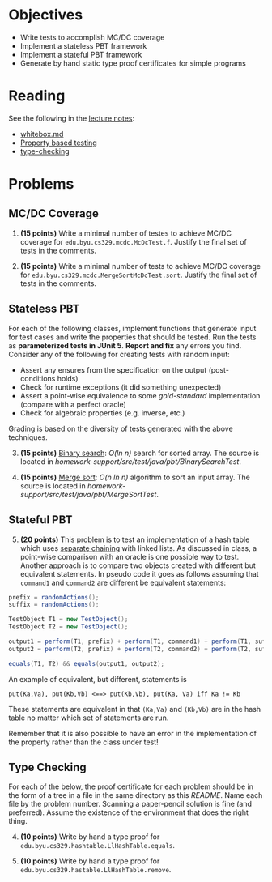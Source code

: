 # Objectives

  * Write tests to accomplish MC/DC coverage
  * Implement a stateless PBT framework
  * Implement a stateful PBT framework
  * Generate by hand static type proof certificates for simple programs

# Reading

See the following in the [lecture notes](https://bitbucket.org/byucs329/byu-cs-329-lecture-notes/src/master/):

  * [whitebox.md](https://bitbucket.org/byucs329/byu-cs-329-lecture-notes/src/master/whitebox/white-box.md)
  * [Property based testing](https://bitbucket.org/byucs329/byu-cs-329-lecture-notes/src/master/property-based-testing/)
  * [type-checking](https://bitbucket.org/byucs329/byu-cs-329-lecture-notes/src/master/type-checking.md)

# Problems

## MC/DC Coverage

1) **(15 points)** Write a minimal number of testes to achieve MC/DC coverage for `edu.byu.cs329.mcdc.McDcTest.f`. Justify the final set of tests in the comments.

2) **(15 points)** Write a minimal number of tests to achieve MC/DC coverage for `edu.byu.cs329.mcdc.MergeSortMcDcTest.sort`. Justify the final set of tests in the comments.

## Stateless PBT

For each of the following classes, implement functions that generate input for test cases and write the properties that should be tested. Run the tests as **parameterized tests in JUnit 5**. **Report and fix** any errors you find. Consider any of the following for creating tests with random input:

  * Assert any ensures from the specification on the output (post-conditions holds)
  * Check for runtime exceptions (it did something unexpected)
  * Assert a point-wise equivalence to some *gold-standard* implementation (compare with a perfect oracle)
  * Check for algebraic properties (e.g. inverse, etc.)
   
Grading is based on the diversity of tests generated with the above techniques.

3) **(15 points)** [Binary search](https://en.wikipedia.org/wiki/Binary_search_algorithm): *O(ln n)* search for sorted array. The source is located in *homework-support/src/test/java/pbt/BinarySearchTest*. 

4) **(15 points)** [Merge sort](https://en.wikipedia.org/wiki/Merge_sort): *O(n ln n)* algorithm to sort an input array. The source is located in *homework-support/src/test/java/pbt/MergeSortTest*.

## Stateful PBT

5) **(20 points)** This problem is to test an implementation of a hash table which uses [separate chaining](https://en.wikipedia.org/wiki/Hash_table) with linked lists. As discussed in class, a point-wise comparison with an oracle is one possible way to test. Another approach is to compare two objects created with different but equivalent statements. In pseudo code it goes as follows assuming that `command1` and `command2` are different be equivalent statements:

```java
prefix = randomActions();
suffix = randomActions();

TestObject T1 = new TestObject();
TestObject T2 = new TestObject();

output1 = perform(T1, prefix) + perform(T1, command1) + perform(T1, suffix);
output2 = perform(T2, prefix) + perform(T2, command2) + perform(T2, suffix);

equals(T1, T2) && equals(output1, output2);
```

An example of equivalent, but different, statements is

```
put(Ka,Va), put(Kb,Vb) <==> put(Kb,Vb), put(Ka, Va) iff Ka != Kb
```

These statements are equivalent in that `(Ka,Va)` and `(Kb,Vb)` are in the hash table no matter which set of statements are run.

Remember that it is also possible to have an error in the implementation of the property rather than the class under test! 

## Type Checking

For each of the below, the proof certificate for each problem should be in the form of a tree in a file in the same directory as this *README*. Name each file by the problem number. Scanning a paper-pencil solution is fine (and preferred). Assume the existence of the environment that does the right thing. 

4) **(10 points)** Write by hand a type proof for `edu.byu.cs329.hashtable.LlHashTable.equals`.  

5) **(10 points)** Write by hand a type proof for `edu.byu.cs329.hastable.LlHashTable.remove`. 

